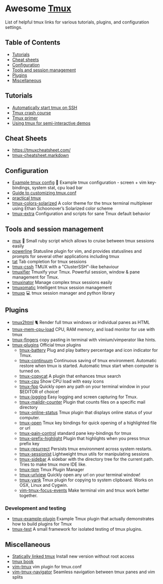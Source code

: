 Awesome [Tmux](https://tmux.github.io/)
====

List of helpful tmux links for various tutorials, plugins, and configuration settings.

## Table of Contents

- [Tutorials](#tutorials)
- [Cheat sheets](#cheatsheets)
- [Configuration](#configuration)
- [Tools and session management](#tools)
- [Plugins](#plugins)
- [Miscellaneous](#miscellaneous)

## Tutorials

- [Automatically start tmux on SSH](http://marklodato.github.io/2013/10/31/autostart-tmux-on-ssh.html)
- [Tmux crash course](https://robots.thoughtbot.com/a-tmux-crash-course)
- [Tmux primer](https://danielmiessler.com/study/tmux/)
- [Using tmux for semi-interactive demos](http://blog.dbi-services.com/using-tmux-for-semi-interactive-demos/)

## <a name="cheatsheets"></a>Cheat Sheets

- https://tmuxcheatsheet.com/
- [tmux-cheatsheet.markdown](https://gist.github.com/MohamedAlaa/2961058)

## Configuration

- [Example tmux config](https://github.com/tony/tmux-config) :green_book: Example tmux configuration - screen + vim key-bindings, system stat, cpu load bar
- [Guide to customizing tmux.conf](http://www.hamvocke.com/blog/a-guide-to-customizing-your-tmux-conf/)
- [practical tmux](https://mutelight.org/practical-tmux)
- [tmux-colors-solarized](https://github.com/seebi/tmux-colors-solarized) A color theme for the tmux terminal multiplexer using Ethan Schoonover’s Solarized color scheme
- [tmux-extra](https://github.com/brandur/tmux-extra) Configuration and scripts for sane Tmux default behavior

## <a name="tools"></a>Tools and session management

- [mux](https://github.com/askhat/mux) :gem: Small ruby script which allows to cruise between tmux sessions easily
- [powerline](https://github.com/powerline/powerline) Statusline plugin for vim, and provides statuslines and prompts for several other applications including tmux
- [tat](https://github.com/ryandotsmith/tat) Tab completion for tmux sessions
- [tmux-cssh](https://github.com/dennishafemann/tmux-cssh) TMUX with a "ClusterSSH"-like behaviour
- [tmuxifier](https://github.com/jimeh/tmuxifier) Tmuxify your Tmux. Powerful session, window & pane management for Tmux.
- [tmuxinator](https://github.com/tmuxinator/tmuxinator) Manage complex tmux sessions easily
- [tmuxomatic](https://github.com/oxidane/tmuxomatic) Intelligent tmux session management
- [tmuxp](https://github.com/tony/tmuxp) :computer: tmux session manager and python library

## Plugins

- [tmux2html](https://github.com/tweekmonster/tmux2html) :cat2: Render full tmux windows or individual panes as HTML
- [tmux-mem-cpu-load](https://github.com/thewtex/tmux-mem-cpu-load) CPU, RAM memory, and load monitor for use with tmux
- [tmux-fingers](https://github.com/Morantron/tmux-fingers) copy pasting in terminal with vimium/vimperator like hints.
- [tmux-plugins](https://github.com/tmux-plugins) Official tmux plugins
  - [tmux-battery](https://github.com/tmux-plugins/tmux-battery) Plug and play battery percentage and icon indicator for Tmux.
  - [tmux-continuum](https://github.com/tmux-plugins/tmux-continuum) Continuous saving of tmux environment. Automatic restore when tmux is started. Automatic tmux start when computer is turned on.
  - [tmux-copycat](https://github.com/tmux-plugins/tmux-copycat) A plugin that enhances tmux search
  - [tmux-cpu](https://github.com/tmux-plugins/tmux-cpu) Show CPU load with easy icons
  - [tmux-fpp](https://github.com/tmux-plugins/tmux-fpp) Quickly open any path on your terminal window in your $EDITOR of choice!
  - [tmux-logging](https://github.com/tmux-plugins/tmux-logging) Easy logging and screen capturing for Tmux.
  - [tmux-maildir-counter](https://github.com/tmux-plugins/tmux-maildir-counter) Plugin that counts files on a specific mail directory
  - [tmux-online-status](https://github.com/tmux-plugins/tmux-online-status) Tmux plugin that displays online status of your computer.
  - [tmux-open](https://github.com/tmux-plugins/tmux-open) Tmux key bindings for quick opening of a highlighted file or url
  - [tmux-pain-control](https://github.com/tmux-plugins/tmux-pain-control) standard pane key-bindings for tmux
  - [tmux-prefix-highlight](https://github.com/tmux-plugins/tmux-prefix-highlight) Plugin that highlights when you press tmux prefix key
  - [tmux-resurrect](https://github.com/tmux-plugins/tmux-resurrect) Persists tmux environment across system restarts.
  - [tmux-sessionist](https://github.com/tmux-plugins/tmux-sessionist) Lightweight tmux utils for manipulating sessions
  - [tmux-sidebar](https://github.com/tmux-plugins/tmux-sidebar) A sidebar with the directory tree for the current path. Tries to make tmux more IDE like.
  - [tmux-tpm](https://github.com/tmux-plugins/tpm) Tmux Plugin Manager
  - [tmux-urlview](https://github.com/tmux-plugins/tmux-urlview) Quickly open any url on your terminal window!
  - [tmux-yank](https://github.com/tmux-plugins/tmux-yank) Tmux plugin for copying to system clipboard. Works on OSX, Linux and Cygwin.
  - [vim-tmux-focus-events](https://github.com/tmux-plugins/vim-tmux-focus-events) Make terminal vim and tmux work better together.

### Development and testing

- [tmux-example-plugin](https://github.com/tmux-plugins/tmux-example-plugin) Example Tmux plugin that actually demonstrates how to build plugins for Tmux
- [tmux-test](https://github.com/tmux-plugins/tmux-test) A small framework for isolated testing of tmux plugins.

## Miscellaneous

- [Statically linked tmux](https://gist.github.com/rothgar/719ef460efc214c8d222) Install new version without root access
- [tmux book](https://pragprog.com/book/bhtmux/tmux)
- [vim-tmux](https://github.com/tmux-plugins/vim-tmux) vim plugin for tmux.conf
- [vim-tmux-navigator](https://github.com/christoomey/vim-tmux-navigator) Seamless navigation between tmux panes and vim splits
